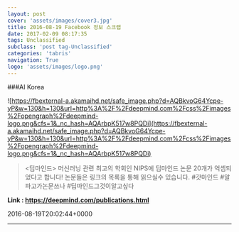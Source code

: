 ```yaml
---
layout: post
cover: 'assets/images/cover3.jpg'
title: 2016-08-19 Facebook 정보 스크랩
date: 2017-02-09 08:17:35
tags: Unclassified
subclass: 'post tag-Unclassified'
categories: 'tabris'
navigation: True
logo: 'assets/images/logo.png'
---
```


###AI Korea

![https://fbexternal-a.akamaihd.net/safe_image.php?d=AQBkvoG64Ycpe-yP&w=130&h=130&url=http%3A%2F%2Fdeepmind.com%2Fcss%2Fimages%2Fopengraph%2Fdeepmind-logo.png&cfs=1&_nc_hash=AQArbpK517w8PQDi](https://fbexternal-a.akamaihd.net/safe_image.php?d=AQBkvoG64Ycpe-yP&w=130&h=130&url=http%3A%2F%2Fdeepmind.com%2Fcss%2Fimages%2Fopengraph%2Fdeepmind-logo.png&cfs=1&_nc_hash=AQArbpK517w8PQDi)

><딥마인드>
머신러닝 관련 최고의 학회인 NIPS에 딥마인드 논문 20개가 억셉되었다고 합니다!
논문들은 링크의 목록을 통해 읽으실수 있습니다.
#갓마인드 #알파고가논문쓰나 #딥마인드그것이알고싶다

**Link : <https://deepmind.com/publications.html>**

2016-08-19T20:02:44+0000

---

